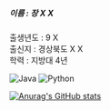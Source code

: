 <!--이미지-->
##### 이름 : 장 X X  
출생년도 : 9 X  
출신지 : 경상북도 X X  
학력 : 지방대 4년  


![Java](https://img.shields.io/badge/Java-007396.svg?&style=for-the-badge&logo=Java&logoColor=white)
![Python](https://img.shields.io/badge/Python-800000.svg?&style=for-the-badge&logo=Python&logoColor=white)



<!--깃허브 카드-->
[![Anurag's GitHub stats](https://github-readme-stats.vercel.app/api?username=damn-not-available
)](https://github.com/anuraghazra/github-readme-stats)

<!--
백준깃허브 프로필카드
[![Solved.ac Profile](http://mazassumnida.wtf/api/v2/generate_badge?boj=백준아이디)](https://solved.ac/백준아이디/)
-->

<!--
기술스택 뱃지 꾸미기 : shield.io (markdown 체크하기)
https://shields.io/badges
![로고명](https://img.shields.io/badge/로고명-원하는색상코드.svg?&style=for-the-badge&logo=로고명&logoColor=로고색상)
simpleicons.org
색상코드 참조
-->


<!--
인사
학업
자격증
it관심사
기술스택
contact
-->



<!--
**damn-not-available/damn-not-available** is a ✨ _special_ ✨ repository because its `README.md` (this file) appears on your GitHub profile.

Here are some ideas to get you started:

- 🔭 I’m currently working on ...
- 🌱 I’m currently learning ...
- 👯 I’m looking to collaborate on ...
- 🤔 I’m looking for help with ...
- 💬 Ask me about ...
- 📫 How to reach me: ...
- 😄 Pronouns: ...
- ⚡ Fun fact: ...
-->
